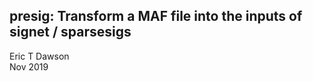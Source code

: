 presig: Transform a MAF file into the inputs of signet / sparsesigs
---------------------------------------
Eric T Dawson  
Nov 2019


